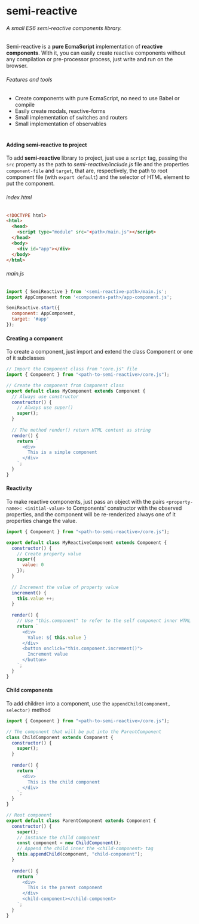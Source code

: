 # semi-reactive
###### A small ES6 semi-reactive components library.
Semi-reactive is a **pure EcmaScript** implementation of **reactive components**. With it, you can easily create reactive components without any compilation or pre-processor process, just write and run on the browser.
###### Features and tools
- Create components with pure EcmaScript, no need to use Babel or compile
- Easily create modals, reactive-forms
- Small implementation of switches and routers
- Small implementation of observables

#
#### Adding semi-reactive to project
To add **semi-reactive** library to project, just use a ```script``` tag, passing the ```src``` property as the path to *semi-reactive/include.js* file and the properties ```component-file``` and ```target```, that are, respectively, the path to root component file (with ```export default```) and the selector of HTML element to put the component.

###### index.html
```HTML
<!DOCTYPE html>
<html>
  <head>
    <script type="module" src="<path>/main.js"></script>
  </head>
  <body>
    <div id="app"></div>
  </body>
</html>
```

###### main.js
```Javascript
import { SemiReactive } from '<semi-reactive-path>/main.js';
import AppComponent from '<components-path>/app-component.js';

SemiReactive.start({
  component: AppComponent,
  target: '#app'
});
```

#### Creating a component
To create a component, just import and extend the class Component or one of it subclasses
```Javascript
// Import the Component class from "core.js" file
import { Component } from "<path-to-semi-reactive>/core.js");

// Create the component from Component class
export default class MyComponent extends Component {
  // Always use constructor
  constructor() {
    // Always use super()
    super();
  }
  
  // The method render() return HTML content as string
  render() {
    return `
      <div>
        This is a simple component
      </div>
    `;
  }
}
```

#### Reactivity
To make reactive components, just pass an object with the pairs ```<property-name>: <initial-value>``` to Components' constructor with the observed properties, and the component will be re-renderized always one of it properties change the value.

```Javascript
import { Component } from "<path-to-semi-reactive>/core.js");

export default class MyReactiveComponent extends Component {
  constructor() {
    // Create property value
    super({
      value: 0
    });
  }
  
  // Increment the value of property value
  increment() {
    this.value ++;
  }
  
  render() {
    // Use "this.component" to refer to the self component inner HTML
    return `
      <div>
        Value: ${ this.value }
      </div>
      <button onclick="this.component.increment()">
        Increment value
      </button>
    `;
  }
}
```

#### Child components
To add children into a component, use the ```appendChild(component, selector)``` method

```Javascript
import { Component } from "<path-to-semi-reactive>/core.js");

// The component that will be put into the ParentComponent
class ChildComponent extends Component {
  constructor() {
    super();
  }
  
  render() {
    return `
      <div>
        This is the child component
      </div>
    `;
  }
}

// Root component
export default class ParentComponent extends Component {
  constructor() {
    super();
    // Instance the child component
    const component = new ChildComponent();
    // Append the child inner the <child-component> tag
    this.appendChild(component, "child-component");
  }
  
  render() {
    return `
      <div>
        This is the parent component
      </div>
      <child-component></child-component>
    `;
  }
}
```
